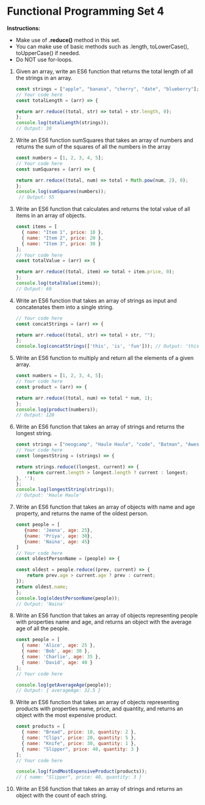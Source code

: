 # Functional Programming Set 4

**Instructions:**

- Make use of **.reduce()** method in this set.
- You can make use of basic methods such as .length, toLowerCase(), toUpperCase() if needed.
- Do NOT use for-loops.

1. Given an array, write an ES6 function that returns the total length of all the strings in an array.

    ```jsx
    const strings = ["apple", "banana", "cherry", "date", "blueberry"];
    // Your code here
    const totalLength = (arr) => {

    return arr.reduce((total, str) => total + str.length, 0);
    };
    console.log(totalLength(strings));
    // Output: 30
    ```

2. Write an ES6 function sumSquares that takes an array of numbers and returns the sum of the squares of all the numbers in the array

    ```jsx
    const numbers = [1, 2, 3, 4, 5];
    // Your code here
    const sumSquares = (arr) => {

    return arr.reduce((total, num) => total + Math.pow(num, 2), 0);
    };
    console.log(sumSquares(numbers));
     // Output: 55 
    ```

3. Write an ES6 function that calculates and returns the total value of all items in an array of objects.

    ```jsx
    const items = [
      { name: "Item 1", price: 10 },
      { name: "Item 2", price: 20 },
      { name: "Item 3", price: 30 }
    ];
    // Your code here
    const totalValue = (arr) => {

    return arr.reduce((total, item) => total + item.price, 0);
    };
    console.log(totalValue(items)); 
    // Output: 60
    ```

4. Write an ES6 function that takes an array of strings as input and concatenates them into a single string.

    ```jsx
    // Your code here
    const concatStrings = (arr) => {

    return arr.reduce((total, str) => total + str, "");
    };
    console.log(concatStrings(['this', 'is', 'fun'])); // Output: 'thisisfun'
    ```

5. Write an ES6 function to multiply and return all the elements of a given array.

    ```jsx
    const numbers = [1, 2, 3, 4, 5];
    // Your code here
    const product = (arr) => {

    return arr.reduce((total, num) => total * num, 1);
    };
    console.log(product(numbers));
    // Output: 120
    ```

6. Write an ES6 function that takes an array of strings and returns the longest string.

    ```jsx
    const strings = ["neogcamp", "Haule Haule", "code", "Batman", "Awesome"];
    // Your code here
    const longestString = (strings) => {

    return strings.reduce((longest, current) => {
        return current.length > longest.length ? current : longest;
    }, '');
    };
    console.log(longestString(strings)); 
    // Output: 'Haule Haule'
    ```

7. Write an ES6 function that takes an array of objects with name and age property, and returns the name of the oldest person.

    ```jsx
    const people = [
       {name: 'Jeena', age: 25}, 
       {name: 'Priya', age: 30}, 
       {name: 'Naina', age: 45}
    ]
    // Your code here
    const oldestPersonName = (people) => {

    const oldest = people.reduce((prev, current) => {
        return prev.age > current.age ? prev : current;
    });
    return oldest.name;
    };
    console.log(oldestPersonName(people)); 
    // Output: 'Naina'
    ```

8. Write an ES6 function that takes an array of objects representing people with properties name and age, and returns an object with the average age of all the people.

    ```jsx
    const people = [
      { name: 'Alice', age: 25 },
      { name: 'Bob', age: 30 },
      { name: 'Charlie', age: 35 },
      { name: 'David', age: 40 }
    ];
    // Your code here
    
    console.log(getAverageAge(people));
    // Output: { averageAge: 32.5 }
    ```

9. Write an ES6 function that takes an array of objects representing products with properties name, price, and quantity, and returns an object with the most expensive product.

    ```jsx
    const products = [
      { name: "Bread", price: 10, quantity: 2 },
      { name: "Clips", price: 20, quantity: 5 },
      { name: "Knife", price: 30, quantity: 1 },
      { name: "Slipper", price: 40, quantity: 3 }
    ];
    // Your code here
    
    console.log(findMostExpensiveProduct(products)); 
    // { name: "Slipper", price: 40, quantity: 3 }
    ```

10. Write an ES6 function that takes an array of strings and returns an object with the count of each string.
